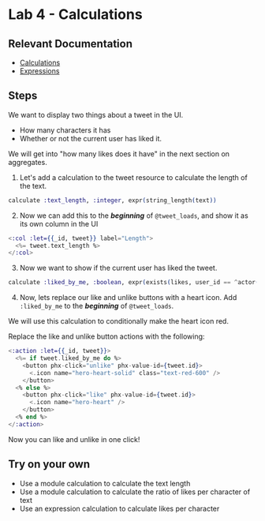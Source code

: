 # Lab 4 - Calculations

## Relevant Documentation

- [Calculations](https://hexdocs.pm/ash/3.0.0-rc.21/calculations.html)
- [Expressions](https://hexdocs.pm/ash/3.0.0-rc.21/expressions.html)

## Steps

We want to display two things about a tweet in the UI.

- How many characters it has
- Whether or not the current user has liked it.

We will get into "how many likes does it have" in the next section on aggregates.

1. Let's add a calculation to the tweet resource to calculate the length of the text.

```elixir
calculate :text_length, :integer, expr(string_length(text))
```

2. Now we can add this to the ***beginning*** of `@tweet_loads`, and show it as its own column in the UI

```elixir
<:col :let={{_id, tweet}} label="Length">
  <%= tweet.text_length %>
</:col>
```

3. Now we want to show if the current user has liked the tweet.

```elixir
calculate :liked_by_me, :boolean, expr(exists(likes, user_id == ^actor(:id)))
```

4. Now, lets replace our like and unlike buttons with a heart icon. Add `:liked_by_me` to the ***beginning*** of `@tweet_loads`.

We will use this calculation to conditionally make the heart icon red.

Replace the like and unlike button actions with the following:

```elixir
<:action :let={{_id, tweet}}>
  <%= if tweet.liked_by_me do %>
    <button phx-click="unlike" phx-value-id={tweet.id}>
      <.icon name="hero-heart-solid" class="text-red-600" />
    </button>
  <% else %>
    <button phx-click="like" phx-value-id={tweet.id}>
      <.icon name="hero-heart" />
    </button>
  <% end %>
</:action>
```

Now you can like and unlike in one click!

## Try on your own

- Use a module calculation to calculate the text length
- Use a module calculation to calculate the ratio of likes per character of text
- Use an expression calculation to calculate likes per character
